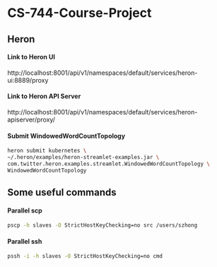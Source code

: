# CS-744-Course-Project

## Heron

#### Link to Heron UI

http://localhost:8001/api/v1/namespaces/default/services/heron-ui:8889/proxy

#### Link to Heron API Server

http://localhost:8001/api/v1/namespaces/default/services/heron-apiserver/proxy/

#### Submit WindowedWordCountTopology

```sh
heron submit kubernetes \
~/.heron/examples/heron-streamlet-examples.jar \
com.twitter.heron.examples.streamlet.WindowedWordCountTopology \
WindowedWordCountTopology
```

## Some useful commands

#### Parallel scp

```sh
pscp -h slaves -O StrictHostKeyChecking=no src /users/szhong
```

#### Parallel ssh

```sh
pssh -i -h slaves -O StrictHostKeyChecking=no cmd
```


